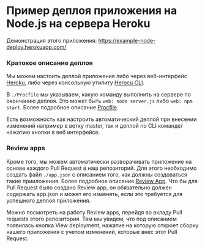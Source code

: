 # Пример деплоя приложения на Node.js на сервера Heroku

Демонстрация этого приложения: https://example-node-deploy.herokuapp.com/

### Кратокое описание деплоя
Мы можем настоить деплой приложения либо через веб-интерфейс [Heroku](https://heroku.com), либо через консольную утилиту [Herocu CLI](https://devcenter.heroku.com/articles/heroku-cli#download-and-install).

В `./Procfile` мы указываем, какую команду выполнить на сервере по окончанию деплоя. Это может быть `web: node server.js` либо `web: npm start`. Более подробное описание [Procfile](https://devcenter.heroku.com/articles/procfile).

Есть возможность как настроить автоматический деплой при внесении изменений например в ветку master, так и деплой по CLI команде/нажатию кнопки в веб интерфейсе.

### Review apps
Кроме того, мы можем автоматически разворачивать приложение на основе каждого Pull Request в наш репозиторий. Для этого необходимо создать файл `./app.json` с описанием того, как должны создоваться такие прииложения. Более подробное описание [Review App](https://devcenter.heroku.com/articles/github-integration-review-apps). Что бы для Pull Request было создано Review app, он обязательно должен содержать app.json и может его изменять, если это требуется для успешного деплоя приложения.

Можно посмотреть на работу Review apps, перейдя во вкладу Pull requests этого репозитория. Там мы увидем, что под описанием появилась кнопка View deployment, нажатие на которую откроет сборку нашего приложения с учетом изменений, которые внес этот Pull Request.
